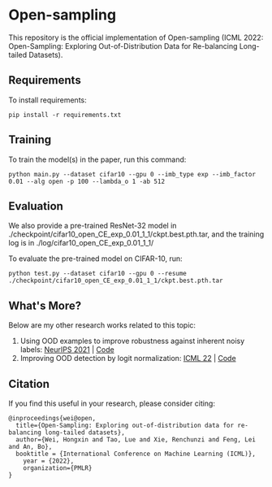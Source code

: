 

# Open-sampling

This repository is the official implementation of Open-sampling (ICML 2022: Open-Sampling: Exploring Out-of-Distribution Data for Re-balancing Long-tailed Datasets). 


## Requirements

To install requirements:

```setup
pip install -r requirements.txt
```

## Training

To train the model(s) in the paper, run this command:

```train
python main.py --dataset cifar10 --gpu 0 --imb_type exp --imb_factor 0.01 --alg open -p 100 --lambda_o 1 -ab 512
```


## Evaluation

We also provide a pre-trained ResNet-32 model in ./checkpoint/cifar10_open_CE_exp_0.01_1_1/ckpt.best.pth.tar, and the training log is in ./log/cifar10_open_CE_exp_0.01_1_1/

To evaluate the pre-trained model on CIFAR-10, run:

```eval
python test.py --dataset cifar10 --gpu 0 --resume ./checkpoint/cifar10_open_CE_exp_0.01_1_1/ckpt.best.pth.tar
```

## What's More?
Below are my other research works related to this topic:

1. Using OOD examples to improve robustness against inherent noisy labels: [NeurIPS 2021](https://arxiv.org/pdf/2106.10891.pdf) | [Code](https://github.com/hongxin001/ODNL)
1. Improving OOD detection by logit normalization: [ICML 22](https://arxiv.org/pdf/2205.09310.pdf) | [Code](https://github.com/hongxin001/logitnorm_ood)


## Citation

If you find this useful in your research, please consider citing:

	@inproceedings{wei@open,
      title={Open-Sampling: Exploring out-of-distribution data for re-balancing long-tailed datasets}, 
      author={Wei, Hongxin and Tao, Lue and Xie, Renchunzi and Feng, Lei and An, Bo},
      booktitle = {International Conference on Machine Learning (ICML)},
     	year = {2022},
    	organization={PMLR}
	}
